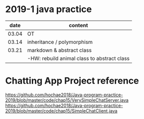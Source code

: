 # 2019-1 java practice


| date    | content            | 
|-----------|---------------------|
| 03.04     | OT | 
| 03.14| inheritance / polymorphism      | 
|03.21|markdown & abstract class |
||-HW: rebuild animal class to abstract class |

# Chatting App Project reference
https://github.com/hochae2018/Java-program-practice-2019/blob/master/code/chap15/VerySimpleChatServer.java
https://github.com/hochae2018/Java-program-practice-2019/blob/master/code/chap15/SimpleChatClient.java
